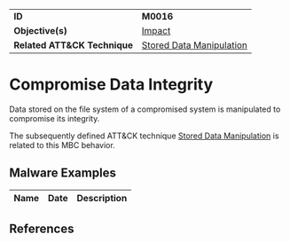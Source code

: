 |||
|---------|------------------------|
|**ID**|**M0016**|
|**Objective(s)**| [Impact](https://github.com/MBCProject/mbc-markdown/tree/master/impact)|
|**Related ATT&CK Technique**|[Stored Data Manipulation](https://attack.mitre.org/techniques/T1492/)|


Compromise Data Integrity
=========================
Data stored on the file system of a compromised system is manipulated to compromise its integrity.

The subsequently defined ATT&CK technique [Stored Data Manipulation](https://attack.mitre.org/techniques/T1492/) is related to this MBC behavior.

Malware Examples
----------------
|Name|Date|Description|
|-----------------------------|--------|-----------------------------|

References
----------

